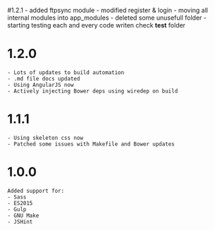 #1.2.1
    - added ftpsync module
    - modified register & login
    - moving all internal modules into app_modules
    - deleted some unusefull folder
    - starting testing each and every code writen check __test__ folder
# 1.2.0
    - Lots of updates to build automation
    - .md file docs updated
    - Using AngularJS now
    - Actively injecting Bower deps using wiredep on build

# 1.1.1
    - Using skeleton css now
    - Patched some issues with Makefile and Bower updates

# 1.0.0
    Added support for:
    - Sass
    - ES2015
    - Gulp
    - GNU Make
    - JSHint
